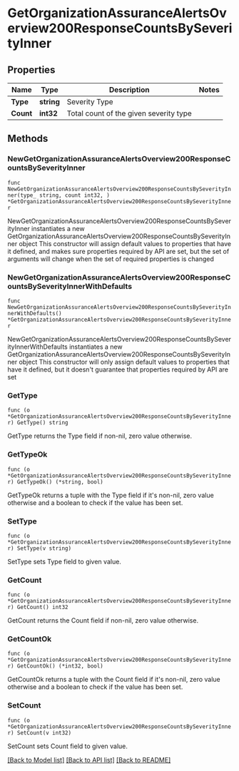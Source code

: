# GetOrganizationAssuranceAlertsOverview200ResponseCountsBySeverityInner

## Properties

Name | Type | Description | Notes
------------ | ------------- | ------------- | -------------
**Type** | **string** | Severity Type | 
**Count** | **int32** | Total count of the given severity type | 

## Methods

### NewGetOrganizationAssuranceAlertsOverview200ResponseCountsBySeverityInner

`func NewGetOrganizationAssuranceAlertsOverview200ResponseCountsBySeverityInner(type_ string, count int32, ) *GetOrganizationAssuranceAlertsOverview200ResponseCountsBySeverityInner`

NewGetOrganizationAssuranceAlertsOverview200ResponseCountsBySeverityInner instantiates a new GetOrganizationAssuranceAlertsOverview200ResponseCountsBySeverityInner object
This constructor will assign default values to properties that have it defined,
and makes sure properties required by API are set, but the set of arguments
will change when the set of required properties is changed

### NewGetOrganizationAssuranceAlertsOverview200ResponseCountsBySeverityInnerWithDefaults

`func NewGetOrganizationAssuranceAlertsOverview200ResponseCountsBySeverityInnerWithDefaults() *GetOrganizationAssuranceAlertsOverview200ResponseCountsBySeverityInner`

NewGetOrganizationAssuranceAlertsOverview200ResponseCountsBySeverityInnerWithDefaults instantiates a new GetOrganizationAssuranceAlertsOverview200ResponseCountsBySeverityInner object
This constructor will only assign default values to properties that have it defined,
but it doesn't guarantee that properties required by API are set

### GetType

`func (o *GetOrganizationAssuranceAlertsOverview200ResponseCountsBySeverityInner) GetType() string`

GetType returns the Type field if non-nil, zero value otherwise.

### GetTypeOk

`func (o *GetOrganizationAssuranceAlertsOverview200ResponseCountsBySeverityInner) GetTypeOk() (*string, bool)`

GetTypeOk returns a tuple with the Type field if it's non-nil, zero value otherwise
and a boolean to check if the value has been set.

### SetType

`func (o *GetOrganizationAssuranceAlertsOverview200ResponseCountsBySeverityInner) SetType(v string)`

SetType sets Type field to given value.


### GetCount

`func (o *GetOrganizationAssuranceAlertsOverview200ResponseCountsBySeverityInner) GetCount() int32`

GetCount returns the Count field if non-nil, zero value otherwise.

### GetCountOk

`func (o *GetOrganizationAssuranceAlertsOverview200ResponseCountsBySeverityInner) GetCountOk() (*int32, bool)`

GetCountOk returns a tuple with the Count field if it's non-nil, zero value otherwise
and a boolean to check if the value has been set.

### SetCount

`func (o *GetOrganizationAssuranceAlertsOverview200ResponseCountsBySeverityInner) SetCount(v int32)`

SetCount sets Count field to given value.



[[Back to Model list]](../README.md#documentation-for-models) [[Back to API list]](../README.md#documentation-for-api-endpoints) [[Back to README]](../README.md)



